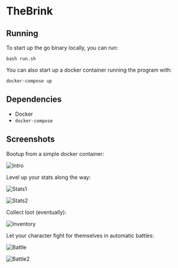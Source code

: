 # TheBrink

## Running
To start up the go binary locally, you can run:

```shell
bash run.sh
```

You can also start up a docker container running the program with:

```shell
docker-compose up
```

## Dependencies
- Docker
- `docker-compose`

## Screenshots
Bootup from a simple docker container:

![Intro](https://github.com/AlexMapley/the_brink/blob/master/assets/screenshots/intro.png)

Level up your stats along the way:

![Stats1](https://github.com/AlexMapley/the_brink/blob/master/assets/screenshots/stats1.png)

![Stats2](https://github.com/AlexMapley/the_brink/blob/master/assets/screenshots/stats2.png)

Collect loot (eventually):

![Inventory](https://github.com/AlexMapley/the_brink/blob/master/assets/screenshots/inventory.png)

Let your character fight for themselves in automatic battles:

![Battle](https://github.com/AlexMapley/the_brink/blob/master/assets/screenshots/battle.png)

![Battle2](https://github.com/AlexMapley/the_brink/blob/master/assets/screenshots/battle2.png)
